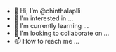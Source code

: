- 👋 Hi, I’m @chinthalaplli
- 👀 I’m interested in ...
- 🌱 I’m currently learning ...
- 💞️ I’m looking to collaborate on ...
- 📫 How to reach me ...

<!---
chinthalaplli/chinthalaplli is a ✨ special ✨ repository because its `README.md` (this file) appears on your GitHub profile.
You can click the Preview link to take a look at your changes.
--->
